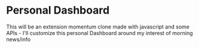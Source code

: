 # Personal Dashboard

<p>This will be an extension momentum clone made with javascript and some APIs - I'll customize this personal Dashboard around my interest of morning news/info</p>